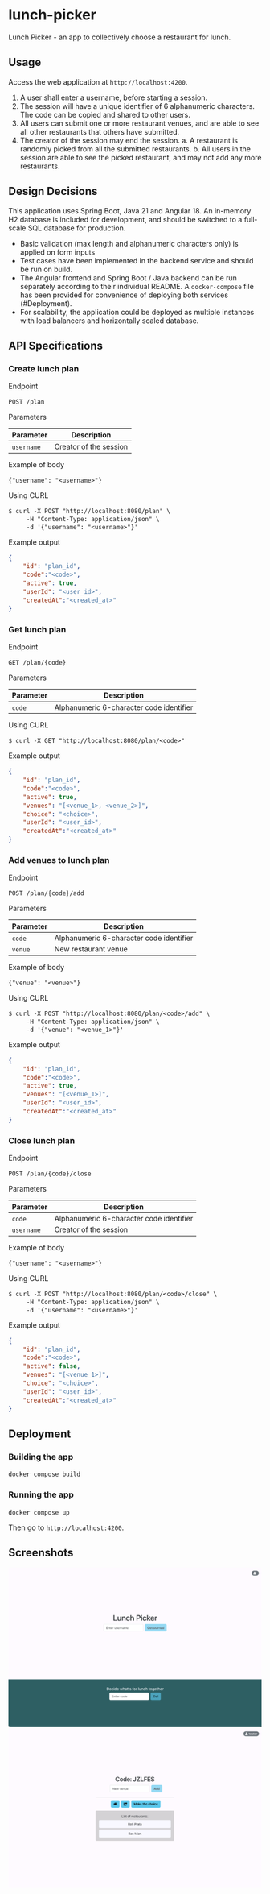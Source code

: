 # lunch-picker

Lunch Picker - an app to collectively choose a restaurant for lunch.

## Usage
Access the web application at `http://localhost:4200`.

1. A user shall enter a username, before starting a session. 
2. The session will have a unique identifier of 6 alphanumeric characters. The code can be copied and shared to other users.
3. All users can submit one or more restaurant venues, and are able to see all other restaurants that others have submitted.
4. The creator of the session may end the session.
    a. A restaurant is randomly picked from all the submitted restaurants.
    b. All users in the session are able to see the picked restaurant, and may not add any more restaurants.

## Design Decisions

This application uses Spring Boot, Java 21 and Angular 18. An in-memory H2 database is included for development, and should be switched to a full-scale SQL database for production.

* Basic validation (max length and alphanumeric characters only) is applied on form inputs
* Test cases have been implemented in the backend service and should be run on build.
* The Angular frontend and Spring Boot / Java backend can be run separately according to their individual README. A `docker-compose` file has been provided for convenience of deploying both services (#Deployment).
* For scalability, the application could be deployed as multiple instances with load balancers and horizontally scaled database.

## API Specifications

### Create lunch plan

Endpoint

```text
POST /plan
```

Parameters

| Parameter      | Description                              |
| -------------- | ---------------------------------------- |
| `username`     | Creator of the session                   |


Example of body

```
{"username": "<username>"}
```

Using CURL

```console
$ curl -X POST "http://localhost:8080/plan" \
     -H "Content-Type: application/json" \
     -d '{"username": "<username>"}'
```

Example output

```json
{
    "id": "plan_id",
    "code":"<code>",
    "active": true,
    "userId": "<user_id>",
    "createdAt":"<created_at>"
}
```

### Get lunch plan

Endpoint

```text
GET /plan/{code}
```

Parameters

| Parameter      | Description                              |
| -------------- | ---------------------------------------- |
| `code`         | Alphanumeric 6-character code identifier |

Using CURL

```console
$ curl -X GET "http://localhost:8080/plan/<code>" 
```

Example output

```json
{
    "id": "plan_id",
    "code":"<code>",
    "active": true,
    "venues": "[<venue_1>, <venue_2>]",
    "choice": "<choice>",
    "userId": "<user_id>",
    "createdAt":"<created_at>"
}
```

### Add venues to lunch plan

Endpoint

```text
POST /plan/{code}/add
```

Parameters

| Parameter      | Description                              |
| -------------- | ---------------------------------------- |
| `code`         | Alphanumeric 6-character code identifier |
| `venue`        | New restaurant venue                     |


Example of body

```
{"venue": "<venue>"}
```

Using CURL

```console
$ curl -X POST "http://localhost:8080/plan/<code>/add" \
     -H "Content-Type: application/json" \
     -d '{"venue": "<venue_1>"}'
```

Example output

```json
{
    "id": "plan_id",
    "code":"<code>",
    "active": true,
    "venues": "[<venue_1>]",
    "userId": "<user_id>",
    "createdAt":"<created_at>"
}
```

### Close lunch plan

Endpoint

```text
POST /plan/{code}/close
```

Parameters

| Parameter      | Description                              |
| -------------- | ---------------------------------------- |
| `code`         | Alphanumeric 6-character code identifier |
| `username`     | Creator of the session                   |


Example of body

```
{"username": "<username>"}
```

Using CURL

```console
$ curl -X POST "http://localhost:8080/plan/<code>/close" \
     -H "Content-Type: application/json" \
     -d '{"username": "<username>"}'
```

Example output

```json
{
    "id": "plan_id",
    "code":"<code>",
    "active": false,
    "venues": "[<venue_1>]",
    "choice": "<choice>",
    "userId": "<user_id>",
    "createdAt":"<created_at>"
}
```

## Deployment

### Building the app

```
docker compose build
```

### Running the app

```
docker compose up
```
Then go to `http://localhost:4200`.


## Screenshots

![Lunch Picker landing page](screenshots/lunch-picker-app.png)
![Lunch Picker adding venues](screenshots/lunch-picker-app-venues.png)